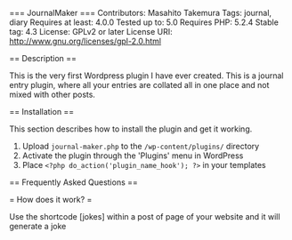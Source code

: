 === JournalMaker ===
Contributors: Masahito Takemura
Tags: journal, diary
Requires at least: 4.0.0
Tested up to: 5.0
Requires PHP: 5.2.4
Stable tag: 4.3
License: GPLv2 or later
License URI: http://www.gnu.org/licenses/gpl-2.0.html

== Description ==

This is the very first Wordpress plugin I have ever created. This is a journal entry plugin, where all your entries are collated all in one place and not mixed with other posts. 

== Installation ==

This section describes how to install the plugin and get it working.

1. Upload `journal-maker.php` to the `/wp-content/plugins/` directory
2. Activate the plugin through the 'Plugins' menu in WordPress
3. Place `<?php do_action('plugin_name_hook'); ?>` in your templates

== Frequently Asked Questions ==

= How does it work? =

Use the shortcode [jokes] within a post of page of your website and it will generate a joke

